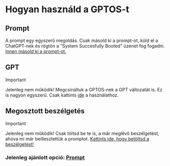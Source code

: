# Hogyan használd a GPTOS-t

## Prompt
A prompt egy egyszerű megoldás. Csak másold ki a prompt-ot, küld el a ChatGPT-nek és rögtön a "System Succesfully Booted" üzenet fog fogadni.
[Innen másold ki a prompt-ot.](../prompt.txt)

## GPT
> [!IMPORTANT]
> Jelenleg nem működik!
Megcsináltuk a GPTOS-nek a GPT változatát is. Ez is nagyon egyszerű. Csak kattints [ide](https://chatgpt.com/g/g-6740e5d568ec81918bab636e3bed1144-gptos) a használathoz.

## Megosztott beszélgetés
> [!IMPORTANT]
> Jelenleg nem működik!
Csak töltsd be te is, a már meglévő beszélgetést, ahova mi már beillesztettük a promptot. 
[Kattints ide, hogy betöltsd a beszélgetést!](https://chatgpt.com/share/6760783b-d164-800a-a71b-55f2c3125f8c)

### Jelenleg ajánlott opció: [Prompt](#prompt)
